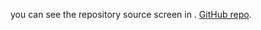 you can see the repository source screen in . [GitHub repo](https://abhinavdatta.github.io/PRO-C61-CALL-OF-DUTY/).
